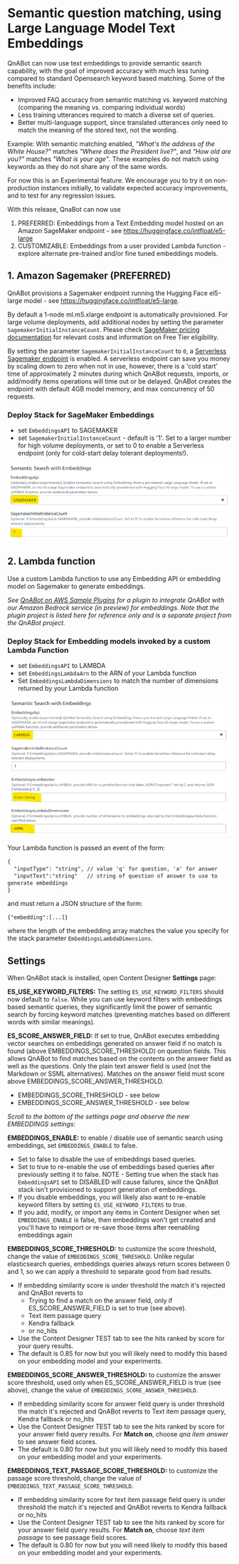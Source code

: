 # Semantic question matching, using Large Language Model Text Embeddings

QnABot can now use text embeddings to provide semantic search capability, with the goal of improved accuracy with much less tuning compared to standard Opensearch keyword based matching. Some of the benefits include:
- Improved FAQ accuracy from semantic matching vs. keyword matching (comparing the meaning vs. comparing individual words)
- Less training utterances required to match a diverse set of queries.
- Better multi-language support, since translated utterances only need to match the meaning of the stored text, not the wording.

Example: With semantic matching enabled, *"What's the address of the White House?"* matches *"Where does the President live?"*, and *"How old are you?"* matches *"What is your age"*. These examples do not match using keywords as they do not share any of the same words.
  
For now this is an Experimental feature. We encourage you to try it on non-production instances initially, to validate expected accuracy improvements, and to test for any regression issues. 

With this release, QnaBot can now use 
1. PREFERRED: Embeddings from a Text Embedding model hosted on an Amazon SageMaker endpoint - see https://huggingface.co/intfloat/e5-large
2. CUSTOMIZABLE: Embeddings from a user provided Lambda function - explore alternate pre-trained and/or fine tuned embeddings models. 

## 1. Amazon Sagemaker (PREFERRED)

QnABot provisions a Sagemaker endpoint running the Hugging Face el5-large model - see https://huggingface.co/intfloat/e5-large. 
  
By default a 1-node ml.m5.xlarge endpoint is automatically provisioned. For large volume deployments, add additional nodes by setting the parameter `SagemakerInitialInstanceCount`. Please check [SageMaker pricing documentation](https://aws.amazon.com/sagemaker/pricing/) for relevant costs and information on Free Tier eligibility. 
  
By setting the parameter `SagemakerInitialInstanceCount` to `0`, a [Serverless Sagemaker endpoint](https://docs.aws.amazon.com/sagemaker/latest/dg/serverless-endpoints.html) is enabled. A serverless endpoint can save you money by scaling down to zero when not in use, however, there is a 'cold start' time of approximately 2 minutes during which QnABot requests, imports, or add/modify items operations will time out or be delayed. QnABot creates the endpoint with default 4GB model memory, and max concurrency of 50 requests.  


### Deploy Stack for SageMaker Embeddings

- set `EmbeddingsAPI` to SAGEMAKER
- set `SagemakerInitialInstanceCount` - default is '1'. Set to a larger number for high volume deployments, or set to 0 to enable a Serverless endpoint (only for cold-start delay tolerant deployments!). 

![CFN Params](./images/CF_Params_Sagemaker.png)


## 2. Lambda function

Use a custom Lambda function to use any Embedding API or embedding model on Sagemaker to generate embeddings.

*See [QnABot on AWS Sample Plugins](https://github.com/aws-samples/qnabot-on-aws-plugin-samples/blob/develop/README.md) for a plugin to integrate QnABot with our Amazon Bedrock service (in preview) for embeddings. Note that the plugin project is listed here for reference only and is a separate project from the QnABot project.*

### Deploy Stack for Embedding models invoked by a custom Lambda Function

- set `EmbeddingsAPI` to LAMBDA
- set `EmbeddingsLambdaArn` to the ARN of your Lambda function 
- Set `EmbeddingsLambdaDimensions` to match the number of dimensions returned by your Lambda function

![CFN Params](./images/CF_Params_Lambda.png)

Your Lambda function is passed an event of the form:
```
{
  "inputType": "string", // value 'q' for question, 'a' for answer
  "inputText":"string"   // string of question of answer to use to generate embeddings 
}
```
and must return a JSON structure of the form:
```
{"embedding":[...]}
```
where the length of the embedding array matches the value you specify for the stack parameter `EmbeddingsLambdaDimensions`.



## Settings

When QnABot stack is installed, open Content Designer **Settings** page:

**ES_USE_KEYWORD_FILTERS:** The setting `ES_USE_KEYWORD_FILTERS` should now default to `false`. While you can use keyword filters with embeddings based semantic queries, they significantly limit the power of semantic search by forcing keyword matches (preventing matches based on different words with similar meanings).

**ES_SCORE_ANSWER_FIELD:** If set to true, QnABot executes embedding vector searches on embeddings generated on answer field if no match is found (above EMBEDDINGS_SCORE_THRESHOLD) on question fields. This allows QnABot to find matches based on the contents on the answer field as well as the questions. Only the plain text answer field is used (not the Markdown or SSML alternatives). Matches on the answer field must score above EMBEDDINGS_SCORE_ANSWER_THRESHOLD.
  - EMBEDDINGS_SCORE_THRESHOLD - see below
  - EMBEDDINGS_SCORE_ANSWER_THRESHOLD - see below


*Scroll to the bottom of the settings page and observe the new EMBEDDINGS settings:*

**EMBEDDINGS_ENABLE:** to enable / disable use of semantic search using embeddings, set `EMBEDDINGS_ENABLE` to false.
  - Set to false to disable the use of embeddings based queries. 
  - Set to true to re-enable the use of embeddings based queries after previously setting it to false. NOTE - Setting true when the stack has `EmbeddingsAPI` set to DISABLED will cause failures, since the QnABot stack isn't provisioned to support generation of embeddings. 
  - If you disable embeddings, you will likely also want to re-enable keyword filters by setting `ES_USE_KEYWORD_FILTERS` to true. 
  - If you add, modify, or import any items in Content Designer when set `EMBEDDINGS_ENABLE` is false, then embeddings won't get created and you'll have to reimport or re-save those items after reenabling embeddings again  
    
**EMBEDDINGS_SCORE_THRESHOLD:** to customize the score threshold, change the value of `EMBEDDINGS_SCORE_THRESHOLD`. Unlike regular elasticsearch queries, embeddings queries always return scores between 0 and 1, so we can apply a threshold to separate good from bad results. 
  - If embedding similarity score is under threshold the match it's rejected and QnABot reverts to
     - Trying to find a match on the answer field, only if ES_SCORE_ANSWER_FIELD is set to true (see above).
     - Text item passage query 
     - Kendra fallback 
     - or no_hits
  - Use the Content Designer TEST tab to see the hits ranked by score for your query results.
  - The default is 0.85 for now but you will likely need to modify this based on your embedding model and your experiments.

**EMBEDDINGS_SCORE_ANSWER_THRESHOLD:** to customize the answer score threshold, used only when ES_SCORE_ANSWER_FIELD is true (see above), change the value of `EMBEDDINGS_SCORE_ANSWER_THRESHOLD`. 
  - If embedding similarity score for answer field query is under threshold the match it's rejected and QnABot reverts to Text item passage query, Kendra fallback or no_hits
  - Use the Content Designer TEST tab to see the hits ranked by score for your answer field query results. For **Match on**, choose *qna item answer* to see answer field scores.
  - The default is 0.80 for now but you will likely need to modify this based on your embedding model and your experiments.

**EMBEDDINGS_TEXT_PASSAGE_SCORE_THRESHOLD:** to customize the passage score threshold, change the value of `EMBEDDINGS_TEXT_PASSAGE_SCORE_THRESHOLD`. 
  - If embedding similarity score for text item passage field query is under threshold the match it's rejected and QnABot reverts to Kendra fallback or no_hits
  - Use the Content Designer TEST tab to see the hits ranked by score for your answer field query results. For **Match on**, choose *text item passage* to see passage field scores.
  - The default is 0.80 for now but you will need likely to modify this based on your embedding model and your experiments.